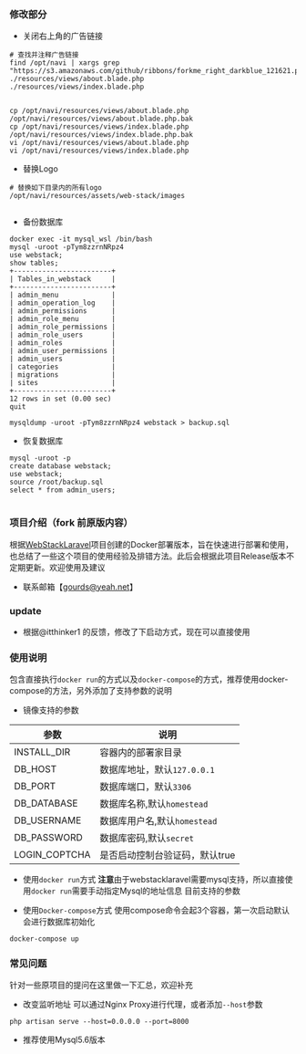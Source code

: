 ### 修改部分

- 关闭右上角的广告链接
```shell
# 查找并注释广告链接
find /opt/navi | xargs grep "https://s3.amazonaws.com/github/ribbons/forkme_right_darkblue_121621.png"
./resources/views/about.blade.php
./resources/views/index.blade.php


cp /opt/navi/resources/views/about.blade.php /opt/navi/resources/views/about.blade.php.bak
cp /opt/navi/resources/views/index.blade.php /opt/navi/resources/views/index.blade.php.bak
vi /opt/navi/resources/views/about.blade.php
vi /opt/navi/resources/views/index.blade.php
```

- 替换Logo
```shell
# 替换如下目录内的所有logo
/opt/navi/resources/assets/web-stack/images


```

- 备份数据库
```shell
docker exec -it mysql_wsl /bin/bash
mysql -uroot -pTym8zzrnNRpz4
use webstack;
show tables;
+------------------------+
| Tables_in_webstack     |
+------------------------+
| admin_menu             |
| admin_operation_log    |
| admin_permissions      |
| admin_role_menu        |
| admin_role_permissions |
| admin_role_users       |
| admin_roles            |
| admin_user_permissions |
| admin_users            |
| categories             |
| migrations             |
| sites                  |
+------------------------+
12 rows in set (0.00 sec)
quit

mysqldump -uroot -pTym8zzrnNRpz4 webstack > backup.sql

```
- 恢复数据库
```shell
mysql -uroot -p
create database webstack;
use webstack;
source /root/backup.sql
select * from admin_users;


```


### 项目介绍（fork 前原版内容）

根据[WebStackLaravel](https://github.com/hui-ho/WebStack-Laravel)项目创建的Docker部署版本，旨在快速进行部署和使用，也总结了一些这个项目的使用经验及排错方法。此后会根据此项目Release版本不定期更新。欢迎使用及建议

- 联系邮箱【gourds@yeah.net】

### update

- 根据@itthinker1 的反馈，修改了下启动方式，现在可以直接使用

### 使用说明

包含直接执行`docker run`的方式以及`docker-compose`的方式，推荐使用docker-compose的方法，另外添加了支持参数的说明

- 镜像支持的参数

|参数|说明|
|---|---|
|INSTALL_DIR|容器内的部署家目录|
|DB_HOST|数据库地址，默认`127.0.0.1`|
|DB_PORT|数据库端口，默认`3306`|
|DB_DATABASE|数据库名称,默认`homestead`|
|DB_USERNAME|数据库用户名,默认`homestead`|
|DB_PASSWORD|数据库密码,默认`secret`|
|LOGIN_COPTCHA|是否启动控制台验证码，默认true|


- 使用`docker run`方式
**注意**由于webstacklaravel需要mysql支持，所以直接使用`docker run`需要手动指定Mysql的地址信息
目前支持的参数

- 使用`Docker-compose`方式
使用compose命令会起3个容器，第一次启动默认会进行数据库初始化
```
docker-compose up
```





### 常见问题

针对一些原项目的提问在这里做一下汇总，欢迎补充

- 改变监听地址
可以通过Nginx Proxy进行代理，或者添加`--host`参数
```
php artisan serve --host=0.0.0.0 --port=8000
```

- 推荐使用Mysql5.6版本